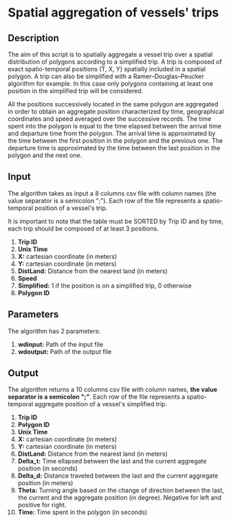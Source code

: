 Spatial aggregation of vessels' trips
========================================================================

## Description

The aim of this script is to spatially aggregate a vessel trip over a spatial distribution of polygons according to a simplified trip. A trip is composed of exact spatio-temporal positions (T, X, Y) spatially included in a spatial polygon. A trip can also be simplified with a Ramer–Douglas–Peucker algorithm for example. In this case only polygons containing at least one position in the simplified trip will be considered.  

All the positions successively located in the same polygon are aggregated in order to obtain an aggregate position characterized by time, geographical coordinates and speed averaged over the successive records. The time spent into the polygon is equal to the time elapsed between the arrival time and departure time from the polygon. The arrival time is approximated by the time between the first position in the polygon and the previous one. The departure time is approximated by the time between the last position in the polygon and the next one. 

## Input

The algorithm takes as input a 8 columns csv file with column names (the value separator is a semicolon ";"). Each row of the file represents a spatio-temporal position of a vessel's trip. 

It is important to note that the table must be SORTED by Trip ID and by time, each trip should be composed of at least 3 positions.

1. **Trip ID**
2. **Unix Time**
3. **X:** cartesian coordinate (in meters)
4. **Y:** cartesian coordinate (in meters)
5. **DistLand:** Distance from the nearest land (in meters) 
6. **Speed** 
7. **Simplified:** 1 if the position is on a simplified trip, 0 otherwise
8. **Polygon ID**

## Parameters
 
The algorithm has 2 parameters:

1. **wdinput:**  Path of the input file
2. **wdoutput:** Path of the output file

## Output

The algorithm returns a 10 columns csv file with column names, **the value separator is a semicolon ";"**. Each row of the file represents a spatio-temporal aggregate position of a vessel's simplified trip. 

1. **Trip ID**
2. **Polygon ID**
3. **Unix Time**
4. **X:** cartesian coordinate (in meters)
5. **Y:** cartesian coordinate (in meters)
6. **DistLand:** Distance from the nearest land (in meters)  
7. **Delta_t:** Time ellapsed between the last and the current aggregate position (in seconds)
8. **Delta_d:** Distance traveled between the last and the current aggregate position (in meters)
9. **Theta:**  Turning angle based on the change of direction between the last, the current and the aggregate position (in degree). Negative for left and positive for right.
10. **Time:** Time spent in the polygon (in seconds) 
